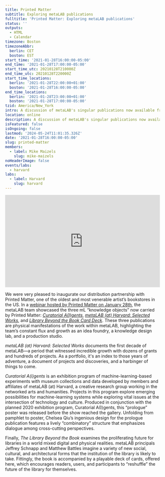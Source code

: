 ```yaml
---
title: Printed Matter
subtitle: Exploring metaLAB publications
fulltitle: 'Printed Matter: Exploring metaLAB publications'
status: ''
outputs:
  - HTML
  - Calendar
timezone: Boston
timezoneAbbr:
  berlin: CET
  boston: EST
start_time: '2021-01-28T16:00:00-05:00'
end_time: '2021-01-28T17:00:00-05:00'
start_time_utc: 20210128T210000Z
end_time_utc: 20210128T220000Z
start_time_locations:
  berlin: '2021-01-28T22:00:00+01:00'
  boston: '2021-01-28T16:00:00-05:00'
end_time_locations:
  berlin: '2021-01-28T23:00:00+01:00'
  boston: '2021-01-28T17:00:00-05:00'
tzid: America/New_York
intro: A discussion of metaLAB's singular publications now available from Printed Matter.
location: online
description: A discussion of metaLAB's singular publications now available from Printed Matter.
isFeatured: false
isOngoing: false
lastmod: '2024-05-24T11:01:35.326Z'
date: '2021-01-28T16:00:00-05:00'
slug: printed-matter
members:
  - label: Mike Maizels
    slug: mike-maizels
noHeaderImage: false
events/labs:
  - harvard
labs:
  - label: Harvard
    slug: harvard
---
```

<iframe width="100%" height="300" src="https://www.youtube.com/embed/MA5fttnJpeY" frameborder="0" allow="accelerometer; autoplay; clipboard-write; encrypted-media; gyroscope; picture-in-picture" allowfullscreen></iframe>

We were very pleased to inaugurate our distribution partnership with Printed Matter, one of the oldest and most venerable artist’s bookstores in the US. In a [webinar hosted by Printed Matter on January 28th](https://www.printedmatter.org/programs/events/1219), the metaLAB team showcased the three mL “knowledge objects” now carried by Printed Matter: *[Curatorial A(I)gents](https://www.printedmatter.org/catalog/57243)*, *[metaLAB (at) Harvard: Selected Works](https://www.printedmatter.org/catalog/57245)*, and *[Library Beyond the Book Card Deck](https://www.printedmatter.org/catalog/57244)*. These three publications are physical manifestations of the work within metaLAB, highlighting the team’s constant flux and growth as an idea foundry, a knowledge design lab, and a production studio.

*metaLAB (at) Harvard: Selected Works* documents the first decade of metaLAB—a period that witnessed incredible growth with dozens of grants and hundreds of projects. As a portfolio, it's an index to those years of adventure, a document of projects and discoveries, and a harbinger of things to come.

*Curatorial A(i)gents* is an exhibition program of machine-learning-based experiments with museum collections and data developed by members and affiliates of metaLAB (at) Harvard, a creative research group working in the networked arts and humanities. Projects in this program explore emerging possibilities for machine-learning systems while exploring vital issues at the intersection of technology and culture. Produced in conjunction with the planned 2020 exhibition program, Curatorial A(I)gents, this “prologue” poster was released before the show reached the gallery. Unfolding from pamphlet to poster, Chelsea Qiu’s ingenious design for the prologue publication features a lively “combinatory” structure that emphasizes dialogue among cross-cutting perspectives.

Finally, *The Library Beyond the Book* examines the proliferating future for libraries in a world mixed digital and physical realities.  metaLAB principals Jeffrey Schnapp and Matthew Battles imagine a variety of new social, cultural, and architectural forms that the institution of the library is likely to take.  Fittingly, the book is accompanied by a playable deck of cards, offered here, which encourages readers, users, and participants to “reshuffle” the future of the library for themselves.